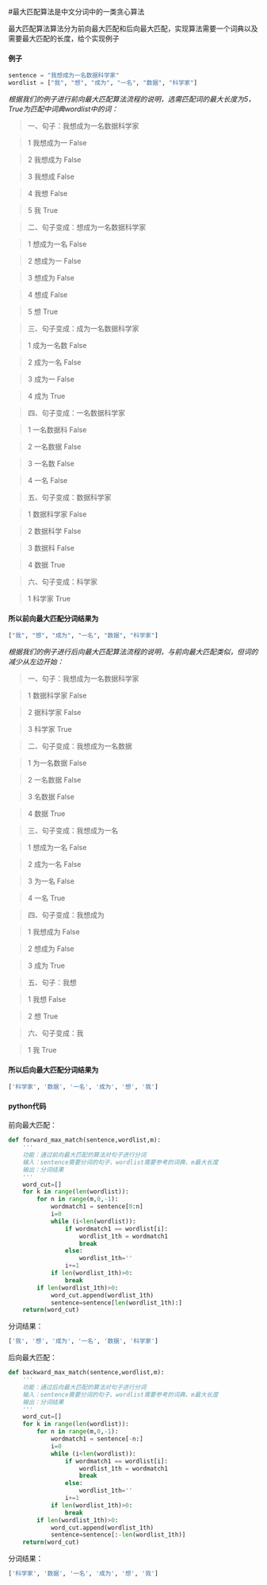 #最大匹配算法是中文分词中的一类贪心算法

最大匹配算法算法分为前向最大匹配和后向最大匹配，实现算法需要一个词典以及需要最大匹配的长度，给个实现例子

#### 例子
```python
sentence = "我想成为一名数据科学家"
wordlist = ["我", "想", "成为", "一名", "数据", "科学家"]    
```

*根据我们的例子进行前向最大匹配算法流程的说明，选需匹配词的最大长度为5，True为匹配中词典wordlist中的词：*

> 一、句子：我想成为一名数据科学家

>1 我想成为一 False

>2 我想成为 False

>3 我想成 False

>4 我想 False

>5 我 True

>二、句子变成：想成为一名数据科学家

>1 想成为一名 False

>2 想成为一 False

>3 想成为 False

>4 想成 False

>5 想 True

>三、句子变成：成为一名数据科学家

>1 成为一名数 False

>2 成为一名 False

>3 成为一 False

>4 成为 True

>四、句子变成：一名数据科学家

>1 一名数据科 False

>2 一名数据 False

>3 一名数 False

>4 一名 False

>五、句子变成：数据科学家

>1 数据科学家 False

>2 数据科学 False

>3 数据科 False

>4 数据 True

>六、句子变成：科学家

>1 科学家 True



#### 所以前向最大匹配分词结果为
```python
["我", "想", "成为", "一名", "数据", "科学家"]    
```

*根据我们的例子进行后向最大匹配算法流程的说明，与前向最大匹配类似，但词的减少从左边开始：*

>一、句子：我想成为一名数据科学家

>1 数据科学家 False

>2 据科学家 False

>3 科学家 True

>二、句子变成：我想成为一名数据

>1 为一名数据 False

>2 一名数据 False

>3 名数据 False

>4 数据 True

>三、句子变成：我想成为一名

>1 想成为一名 False

>2 成为一名 False

>3 为一名 False

>4 一名 True

>四、句子变成：我想成为

>1 我想成为 False

>2 想成为 False

>3 成为 True

>五、句子：我想

>1 我想 False

>2 想 True

>六、句子变成：我

>1 我 True


#### 所以后向最大匹配分词结果为
```python
['科学家', '数据', '一名', '成为', '想', '我']   
```







#### python代码
前向最大匹配：
```python
def forward_max_match(sentence,wordlist,m):
    '''
    功能：通过前向最大匹配的算法对句子进行分词
    输入：sentence需要分词的句子、wordlist需要参考的词典、m最大长度
    输出：分词结果
    '''
    word_cut=[]
    for k in range(len(wordlist)):
        for n in range(m,0,-1):
            wordmatch1 = sentence[0:n]
            i=0
            while (i<len(wordlist)):
                if wordmatch1 == wordlist[i]:
                    wordlist_1th = wordmatch1
                    break
                else:
                    wordlist_1th=''
                i+=1
            if len(wordlist_1th)>0:
                break
        if len(wordlist_1th)>0:
            word_cut.append(wordlist_1th)
            sentence=sentence[len(wordlist_1th):]
    return(word_cut)    
```

分词结果：
```python
['我', '想', '成为', '一名', '数据', '科学家']
```


后向最大匹配：
```python
def backward_max_match(sentence,wordlist,m):
    '''
    功能：通过后向最大匹配的算法对句子进行分词
    输入：sentence需要分词的句子、wordlist需要参考的词典、m最大长度
    输出：分词结果
    '''
    word_cut=[]
    for k in range(len(wordlist)):
        for n in range(m,0,-1):
            wordmatch1 = sentence[-n:]
            i=0
            while (i<len(wordlist)):
                if wordmatch1 == wordlist[i]:
                    wordlist_1th = wordmatch1
                    break
                else:
                    wordlist_1th=''
                i+=1
            if len(wordlist_1th)>0:
                break
        if len(wordlist_1th)>0:
            word_cut.append(wordlist_1th)
            sentence=sentence[:-len(wordlist_1th)]
    return(word_cut)    
```

分词结果：
```python
['科学家', '数据', '一名', '成为', '想', '我']
```
